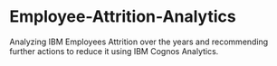 # Employee-Attrition-Analytics
Analyzing IBM Employees Attrition over the years and recommending further actions to reduce it using IBM Cognos Analytics.
